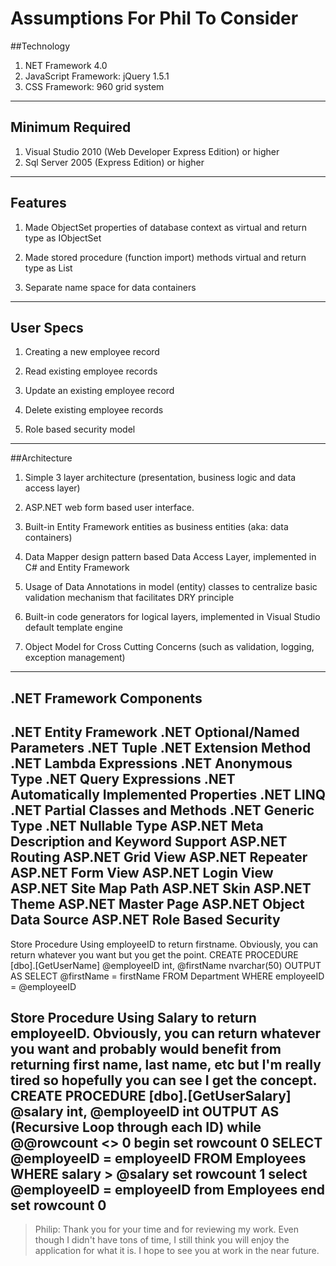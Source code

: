 # Assumptions For Phil To Consider

##Technology

1. NET Framework 4.0
2. JavaScript Framework: jQuery 1.5.1
3. CSS Framework: 960 grid system

- - -
## Minimum Required

1. Visual Studio 2010 (Web Developer Express Edition) or higher
2. Sql Server 2005 (Express Edition) or higher

- - -
## Features

1. Made ObjectSet properties of database context as virtual and return type as IObjectSet 

2. Made stored procedure (function import) methods virtual and return type as List<Entity>

3. Separate name space for data containers

- - -
## User Specs

1. Creating a new employee record

2. Read existing employee records

3. Update an existing employee record

4. Delete existing employee records

5. Role based security model

- - -
##Architecture

1. Simple 3 layer architecture (presentation, business logic and data access layer)

2. ASP.NET web form based user interface.

3. Built-in Entity Framework entities as business entities (aka: data containers)

4. Data Mapper design pattern based Data Access Layer, implemented in C# and Entity Framework

5. Usage of Data Annotations in model (entity) classes to centralize basic validation mechanism that facilitates DRY principle

6. Built-in code generators for logical layers, implemented in Visual Studio default template engine

7. Object Model for Cross Cutting Concerns (such as validation, logging, exception management)

- - -
## .NET Framework Components

.NET Entity Framework
.NET Optional/Named Parameters
.NET Tuple
.NET Extension Method
.NET Lambda Expressions
.NET Anonymous Type
.NET Query Expressions
.NET Automatically Implemented Properties
.NET LINQ
.NET Partial Classes and Methods
.NET Generic Type
.NET Nullable Type
ASP.NET Meta Description and Keyword Support
ASP.NET Routing
ASP.NET Grid View
ASP.NET Repeater
ASP.NET Form View
ASP.NET Login View
ASP.NET Site Map Path
ASP.NET Skin
ASP.NET Theme
ASP.NET Master Page
ASP.NET Object Data Source
ASP.NET Role Based Security
---



Store Procedure Using employeeID to return firstname. Obviously, you can return whatever you want but you get the point.
CREATE PROCEDURE [dbo].[GetUserName]
      @employeeID int,
      @firstName nvarchar(50) OUTPUT
      AS
      SELECT @firstName = firstName FROM Department
      WHERE employeeID = @employeeID

Store Procedure Using Salary to return employeeID. Obviously, you can return whatever you want and probably would benefit from returning first name, last name, etc but I'm really tired so hopefully you can see I get the concept.
CREATE PROCEDURE [dbo].[GetUserSalary]
      @salary int,
      @employeeID int OUTPUT
      AS
      (Recursive Loop through each ID)
      while @@rowcount <> 0
      begin
      set rowcount 0
      SELECT @employeeID = employeeID FROM Employees
      WHERE salary > @salary
      set rowcount 1
      select @employeeID = employeeID from Employees
      end
      set rowcount 0
---

> Philip: Thank you for your time and for reviewing my work. Even though I didn't have tons of time, I still think you will enjoy the application for what it is. I hope to see you at work in the near future.